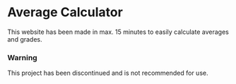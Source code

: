 # Average Calculator

This website has been made in max. 15 minutes to easily calculate averages and grades.

### Warning
This project has been discontinued and is not recommended for use.

